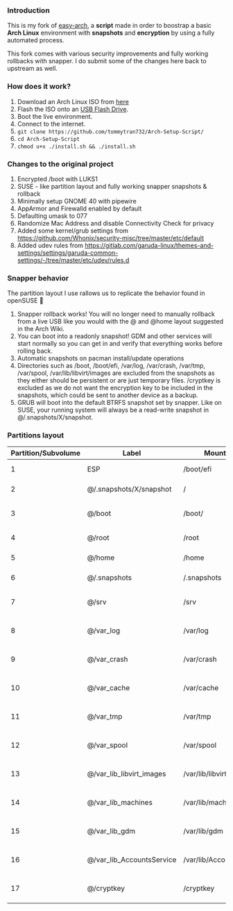 ### Introduction
This is my fork of [easy-arch](https://github.com/classy-giraffe/easy-arch), a **script** made in order to boostrap a basic **Arch Linux** environment with **snapshots** and **encryption** by using a fully automated process.

This fork comes with various security improvements and fully working rollbacks with snapper. I do submit some of the changes here back to upstream as well.

### How does it work?
1. Download an Arch Linux ISO from [here](https://archlinux.org/download/)
2. Flash the ISO onto an [USB Flash Drive](https://wiki.archlinux.org/index.php/USB_flash_installation_medium).
3. Boot the live environment.
4. Connect to the internet.
5. `git clone https://github.com/tommytran732/Arch-Setup-Script/`
6. `cd Arch-Setup-Script`
7. `chmod u+x ./install.sh && ./install.sh`

### Changes to the original project
1. Encrypted /boot with LUKS1
2. SUSE - like partition layout and fully working snapper snapshots & rollback
3. Minimally setup GNOME 40 with pipewire
4. AppArmor and Firewalld enabled by default
5. Defaulting umask to 077
6. Randomize Mac Address and disable Connectivity Check for privacy
7. Added some kernel/grub settings from https://github.com/Whonix/security-misc/tree/master/etc/default
8. Added udev rules from https://gitlab.com/garuda-linux/themes-and-settings/settings/garuda-common-settings/-/tree/master/etc/udev/rules.d

### Snapper behavior
The partition layout I use rallows us to replicate the behavior found in openSUSE 🦎
1. Snapper rollback <number> works! You will no longer need to manually rollback from a live USB like you would with the @ and @home layout suggested in the Arch Wiki.
2. You can boot into a readonly snapshot! GDM and other services will start normally so you can get in and verify that everything works before rolling back.
3. Automatic snapshots on pacman install/update operations
4. Directories such as /boot, /boot/efi, /var/log, /var/crash, /var/tmp, /var/spool, /var/lib/libvirt/images are excluded from the snapshots as they either should be persistent or are just temporary files. /cryptkey is excluded as we do not want the encryption key to be included in the snapshots, which could be sent to another device as a backup.
5. GRUB will boot into the default BTRFS snapshot set by snapper. Like on SUSE, your running system will always be a read-write snapshot in @/.snapshots/X/snapshot. 

### Partitions layout 

| Partition/Subvolume | Label                        | Mountpoint               | Notes                       |
|---------------------|------------------------------|--------------------------|-----------------------------|
| 1                   | ESP                          | /boot/efi                | Unencrypted FAT32           |
| 2                   | @/.snapshots/X/snapshot      | /                        | Encrypted BTRFS             |
| 3                   | @/boot                       | /boot/                   | Encrypted BTRFS (nodatacow) |
| 4                   | @/root                       | /root                    | Encrypted BTRFS             |
| 5                   | @/home                       | /home                    | Encrypted BTRFS             |
| 6                   | @/.snapshots                 | /.snapshots              | Encrypted BTRFS             |
| 7                   | @/srv                        | /srv                     | Encrypted BTRFS (nodatacow) |
| 8                   | @/var_log                    | /var/log                 | Encrypted BTRFS (nodatacow) |
| 9                   | @/var_crash                  | /var/crash               | Encrypted BTRFS (nodatacow) |
| 10                  | @/var_cache                  | /var/cache               | Encrypted BTRFS (nodatacow) |
| 11                  | @/var_tmp                    | /var/tmp                 | Encrypted BTRFS (nodatacow) |
| 12                  | @/var_spool                  | /var/spool               | Encrypted BTRFS (nodatacow) |
| 13                  | @/var_lib_libvirt_images     | /var/lib/libvirt/images  | Encrypted BTRFS (nodatacow) |
| 14                  | @/var_lib_machines           | /var/lib/machines        | Encrypted BTRFS (nodatacow) |
| 15                  | @/var_lib_gdm                | /var/lib/gdm             | Encrypted BTRFS (nodatacow) |
| 16                  | @/var_lib_AccountsService    | /var/lib/AccountsService | Encrypted BTRFS (nodatacow) |
| 17                  | @/cryptkey                   | /cryptkey                | Encrypted BTRFS (nodatacow) |
